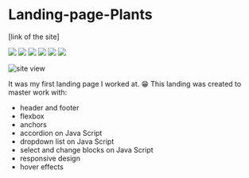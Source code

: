 # Landing-page-Plants

[link of the site]

![](https://img.shields.io/badge/-HTML-499A18)
![](https://img.shields.io/badge/-CSS-499A18)
![](https://img.shields.io/badge/-Java%20Script-499A18)
![](https://img.shields.io/badge/-SVG-499A18)
![](https://img.shields.io/badge/-Responsive%20design-499A18)
![](https://img.shields.io/badge/-Flexbox-499A18)

![site view](/site-view.gif)

It was my first landing page I worked at. :grin:
This landing was created to master work with:
- header and footer
- flexbox
- anchors
- accordion on Java Script
- dropdown list on Java Script
- select and change blocks on Java Script
- responsive design
- hover effects
